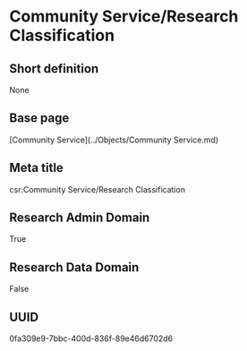 # Community Service/Research Classification
## Short definition
None
## Base page
[Community Service](../Objects/Community Service.md)
## Meta title
csr:Community Service/Research Classification
## Research Admin Domain
True
## Research Data Domain
False
## UUID
0fa309e9-7bbc-400d-836f-89e46d6702d6
